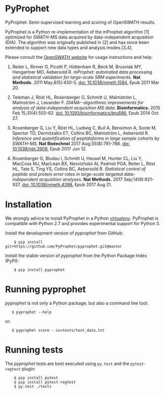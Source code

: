 PyProphet
=========

PyProphet: Semi-supervised learning and scoring of OpenSWATH results.

PyProphet is a Python re-implementation of the mProphet algorithm [1] optimized for SWATH-MS data acquired by data-independent acquisition (DIA). The algorithm was originally published in [2] and has since been extended to support new data types and analysis modes [3,4].

Please consult the [OpenSWATH website](http://openswath.org) for usage instructions and help.

1. Reiter L, Rinner O, Picotti P, Hüttenhain R, Beck M, Brusniak MY, Hengartner MO, Aebersold R.
*mProphet: automated data processing and statistical validation for large-scale
SRM experiments.* **Nat Methods.** 2011 May;8(5):430-5. [doi:
10.1038/nmeth.1584.](http://dx.doi.org/10.1038/nmeth.1584) Epub 2011 Mar 20.

2. Teleman J, Röst HL, Rosenberger G, Schmitt U, Malmström L, Malmström J, Levander F.
*DIANA--algorithmic improvements for analysis of data-independent acquisition MS data.* **Bioinformatics.** 2015 Feb 15;31(4):555-62. [doi: 10.1093/bioinformatics/btu686.](http://dx.doi.org/10.1093/bioinformatics/btu686) Epub 2014 Oct 27.

3. Rosenberger G, Liu Y, Röst HL, Ludwig C, Buil A, Bensimon A, Soste M, Spector TD, Dermitzakis ET, Collins BC, Malmström L, Aebersold R. *Inference and quantification of peptidoforms in large sample cohorts by SWATH-MS.* **Nat Biotechnol** 2017 Aug;35(8):781-788. [doi: 10.1038/nbt.3908.](http://dx.doi.org/10.1038/nbt.3908) Epub 2017 Jun 12.

4. Rosenberger G, Bludau I, Schmitt U, Heusel M, Hunter CL, Liu Y, MacCoss MJ, MacLean BX, Nesvizhskii AI, Pedrioli PGA, Reiter L, Röst HL, Tate S, Ting YS, Collins BC, Aebersold R.
*Statistical control of peptide and protein error rates in large-scale targeted data-independent acquisition analyses.* **Nat Methods.** 2017 Sep;14(9):921-927. [doi: 10.1038/nmeth.4398.](http://dx.doi.org/10.1038/nmeth.4398) Epub 2017 Aug 21. 

Installation
============

We strongly advice to install PyProphet in a Python [*virtualenv*](https://virtualenv.pypa.io/en/stable/). PyProphet is compatible with Python 2.7 and provides experimental support for Python 3.

Install the development version of *pyprophet* from GitHub:

````
    $ pip install git+https://github.com/PyProphet/pyprophet.git@master
````

Install the stable version of *pyprophet* from the Python Package Index (PyPI):

````
    $ pip install pyprophet
````

Running pyprophet
=================

*pyprophet* is not only a Python package, but also a command line tool:

````
   $ pyprophet --help
````

or:

````
   $ pyprophet score --in=tests/test_data.txt
````


Running tests
=============

The *pyprophet* tests are best executed using `py.test` and the `pytest-regtest` plugin:

````
    $ pip install pytest
    $ pip install pytest-regtest
    $ py.test ./tests
````

